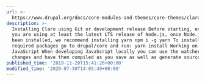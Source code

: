 ```yaml
---
url: >-
  https://www.drupal.org/docs/core-modules-and-themes/core-themes/claro-theme/development
description: >-
  Installing Claro using Git or development release Before starting, ensure that
  you are using at least the latest LTS release of Node.js, once Node.js has
  been installed, we recommend installing yarn npm i -g yarn To install the
  required packages go to drupal/core and run: yarn install Working on
  JavaScript When developing JavaScript locally you can use the watcher to make
  changes and have them compiled as you save as well as generate source maps.
published_time: '2019-11-20T15:41:26+00:00'
modified_time: '2020-07-30T14:05:49+00:00'
---
```

